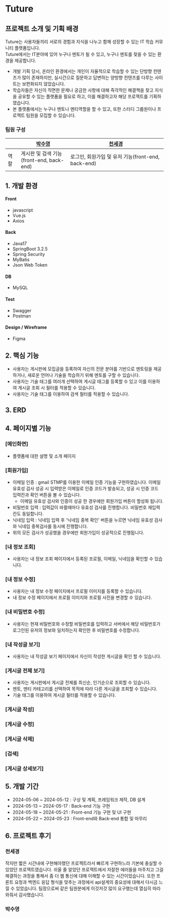 # Tuture
## 프로젝트 소개 및 기획 배경
Tuture는 사용자들끼리 서로의 경험과 지식을 나누고 함께 성장할 수 있는 IT 학습 커뮤니티 플랫폼입니다. 
<br>Tuture에서는 IT분야에 있어 누구나 멘토가 될 수 있고, 누구나 멘토를 찾을 수 있는 환경을 제공합니다.
<br>
- 개발 기획 당시, 온라인 환경에서는 개인이 자율적으로 학습할 수 있는 단방향 컨텐츠가 많이 존재하지만, 실시간으로 질문하고 답변하는 양방향 컨텐츠를 다루는 사이트는 보편화되지 않았습니다.
- 학습자들은 자신이 직면한 문제나 궁금한 사항에 대해 즉각적인 해결책을 찾고 지식을 공유할 수 있는 플랫폼을 필요로 하고, 이를 해결하고자 해당 프로젝트를 기획하였습니다.
- 본 플랫폼에서는 누구나 멘토나 멘티역할을 할 수 있고, 또한 스터디 그룹원이나 프로젝트 팀원을 모집할 수 있습니다.

### 팀원 구성
|| [박수영](https://github.com/qkrtudwkd) | [천세경](https://github.com/GyeongSe99) |
| ------------ | ------------ | ------ |
| 역할 | 게시판 및 검색 기능<br>(front-end, back-end) | 로그인, 회원가입 및 유저 기능(front-end, back-end) |

## 1. 개발 환경
#### Front
- javascript
- Vue.js
- Axios

#### Back
- Java17
- SpringBoot 3.2.5
- Spring Security
- MyBatis
- Json Web Token

#### DB
- MySQL

#### Test
- Swagger
- Postman

#### Design / Wireframe
- Figma

## 2. 핵심 기능
- 사용자는 게시판에 모집글을 등록하여 자신의 전문 분야를 기반으로 멘토링을 제공하거나, 새로운 언어나 기술을 학습하기 위해 멘토를 구할 수 있습니다.
- 사용자는 기술 태그를 여러개 선택하여 게시글 태그를 등록할 수 있고 이를 이용하여 게시글 조회 시 필터를 적용할 수 있습니다.
- 사용자는 기술 태그를 이용하여 검색 필터를 적용할 수 있습니다.

## 3. ERD

## 4. 페이지별 기능
### [메인화면]
- 플랫폼에 대한 설명 및 소개 페이지
### [회원가입]
- 이메일 인증 : gmail STMP를 이용한 이메일 인증 기능을 구현하였습니다. 이메일 유효성 검사 성공 시 입력받은 이메일로 인증 코드가 발송되고, 성공 시 인증 코드 입력칸과 확인 버튼을 볼 수 있습니다.
    - 이메일 유효성 검사와 인증이 성공 한 경우에만 회원가입 버튼이 할성화 됩니다.
- 비밀번호 입력 : 입력값이 바뀔때마다 유효성 검사를 진행합니다. 비밀번호 재입력 칸도 동일합니다.
- 닉네임 입력 : 닉네임 입력 후 '닉네임 중복 확인' 버튼을 누르면 닉네임 유효성 검사와 닉네임 중복검사를 동시에 진행합니다.
- 위의 모든 검사가 성공했을 경우에만 회원가입이 성공적으로 진행됩니다.
### [내 정보 조회]
- 사용자는 내 정보 조회 페이지에서 등록된 프로필, 이메일, 닉네임을 확인할 수 있습니다.
### [내 정보 수정]
- 사용자는 내 정보 수정 페이지에서 프로필 이미지를 등록할 수 있습니다.
- 내 정보 수정 페이지에서 프로필 이미지와 프로필 사진을 변경할 수 있습니다.
### [내 비밀번호 수정]
- 사용자는 현재 비밀번호와 수정할 비밀번호를 입력하고 서버에서 해당 비밀번호가 로그인된 유저의 정보와 일치하는지 확인한 후 비밀번호를 수정합니다.
### [내 작성글 보기]
- 사용자는 내 작성글 보기 페이지에서 자신이 작성한 게시글을 확인 할 수 있습니다.

### [게시글 전체 보기]
- 사용자는 게시판에서 게시글 전체를 최신순, 인기순으로 조회할 수 있습니다. 
- 멘토, 멘티 카테고리를 선택하여 목적에 따라 다른 게시글을 조회할 수 있습니다.
- 기술 태그를 이용하여 게시글 필터를 적용할 수 있습니다.
### [게시글 작성]
### [게시글 수정]
### [게시글 삭제]
### [검색]
### [게시글 상세보기]


## 5. 개발 기간
- 2024-05-06 ~ 2024-05-12 : 구상 및 계획, 프레임워크 제작, DB 설계
- 2024-05-13 ~ 2024-05-17 : Back-end 기능 구현
- 2024-05-18 ~ 2024-05-21 : Front-end 기능 구현 및 UI 구현
- 2024-05-22 ~ 2024-05-23 : Front-end와 Back-end 통합 및 마무리

## 6. 프로젝트 후기
### 천세경
작지만 짧은 시간내에 구현해야했던 프로젝트라서 빠르게 구현하느라 기본에 충실할 수 있었던 프로젝트였습니다. 쉬울 줄 알았던 프로젝트에서 자잘한 에러들을 마주치고 그걸 해결하는 과정을 통해서 좀 더 웹 통신에 대해 이해할 수 있는 시간이었습니다. 또한 프론트 요청과 백엔드 응답 형식을 맞추는 과정에서 api설계의 중요성에 대해서 다시금 느낄 수 있었습니다. 팀장으로써 같은 팀원분에게 이것저것 많이 요구했는데 열심히 따라와줘서 감사했습니다. 

### 박수영